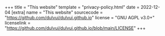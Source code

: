 +++
title = "This website"
template = "privacy-policy.html"
date = 2022-12-04
[extra]
name = "This website"
sourcecode = "https://github.com/dulvui/dulvui.github.io"
license = "GNU AGPL v3.0+"
licenselink = "https://github.com/dulvui/dulvui.github.io/blob/main/LICENSE"
+++